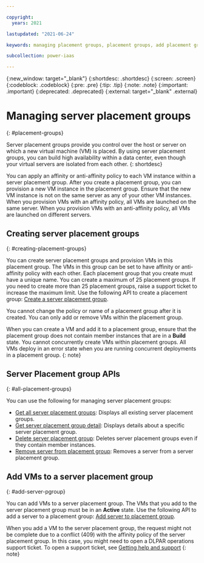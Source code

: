 ```yaml
---

copyright:
  years: 2021

lastupdated: "2021-06-24"

keywords: managing placement groups, placement groups, add placement group, delete placement group

subcollection: power-iaas

---
```


{:new_window: target="_blank"}
{:shortdesc: .shortdesc}
{:screen: .screen}
{:codeblock: .codeblock}
{:pre: .pre}
{:tip: .tip}
{:note: .note}
{:important: .important}
{:deprecated: .deprecated}
{:external: target="_blank" .external}

# Managing server placement groups
{: #placement-groups}

Server placement groups provide you control over the host or server on which a new virtual machine (VM) is placed. By using server placement groups, you can build high availability within a data center, even though your virtual servers are isolated from each other.
{: shortdesc}

You can apply an affinity or anti-affinity policy to each VM instance within a server placement group. After you create a placement group, you can provision a new VM instance in the placement group. Ensure that the new VM instance is not on the same server as any of your other VM instances. When you provision VMs with an affinity policy, all VMs are launched on the same server. When you provision VMs with an anti-affinity policy, all VMs are launched on different servers. 
<!--You can manage placement groups by using the Placement groups page or the Server details page in the IBM Power Systems Virtual Server console.-->

## Creating server placement groups
{: #creating-placement-groups}

You can create server placement groups and provision VMs in this placement group. The VMs in this group can be set to have affinity or anti-affinity policy with each other. Each placement group that you create must have a unique name. You can create a maximum of 25 placement groups. If you need to create more than 25 placement groups, raise a support ticket to increase the maximum limit. Use the following API to create a placement group:
[Create a server placement group](/apidocs/power-cloud#pcloud-placementgroups-post).

You cannot change the policy or name of a placement group after it is created. You can only add or remove VMs within the placement group.

When you can create a VM and add it to a placement group, ensure that the placement group does not contain member instances that are in a **Build** state. You cannot concurrently create VMs within placement groups. All VMs deploy in an error state when you are running concurrent deployments in a placement group.
{: note}

## Server Placement group APIs
{: #all-placement-groups}

You can use the following for managing server placement groups: 

- [Get all server placement groups](/apidocs/power-cloud#pcloud-placementgroups-getall): Displays all existing server placement groups.
- [Get server placement group detail](/apidocs/power-cloud#pcloud-cloud-placementgroups-get): Displays details about a specific server placement group.
- [Delete server placement group](/apidocs/power-cloud#pcloud-placementgroups-delete): Deletes server placement groups even if they contain member instances.
- [Remove server from placement group](/apidocs/power-cloud#pcloud-placementgroups-members-delete): Removes a server from a server placement group.

## Add VMs to a server placement group
{: #add-server-pgroup}

You can add VMs to a server placement group. The VMs that you add to the server placement group must be in an **Active** state. Use the following API to add a server to a placement group:
[Add server to placement group](/apidocs/power-cloud#pcloud-placementgroups-members-post).

When you add a VM to the server placement group, the request might not be complete due to a conflict (409) with the affinity policy of the server placement group. In this case, you might need to open a DLPAR operations support ticket. To open a support ticket, see [Getting help and support](/docs/power-iaas?topic=power-iaas-getting-help-and-support)
{: note}
